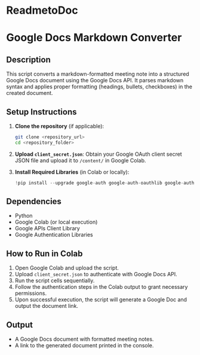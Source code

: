 # ReadmetoDoc

# Google Docs Markdown Converter

## Description
This script converts a markdown-formatted meeting note into a structured Google Docs document using the Google Docs API. It parses markdown syntax and applies proper formatting (headings, bullets, checkboxes) in the created document.

## Setup Instructions
1. **Clone the repository** (if applicable):
   ```bash
   git clone <repository_url>
   cd <repository_folder>
   ```

2. **Upload `client_secret.json`**: Obtain your Google OAuth client secret JSON file and upload it to `/content/` in Google Colab.

3. **Install Required Libraries** (in Colab or locally):
   ```python
   !pip install --upgrade google-auth google-auth-oauthlib google-auth-httplib2 google-api-python-client
   ```

## Dependencies
- Python
- Google Colab (or local execution)
- Google APIs Client Library
- Google Authentication Libraries

## How to Run in Colab
1. Open Google Colab and upload the script.
2. Upload `client_secret.json` to authenticate with Google Docs API.
3. Run the script cells sequentially.
4. Follow the authentication steps in the Colab output to grant necessary permissions.
5. Upon successful execution, the script will generate a Google Doc and output the document link.

## Output
- A Google Docs document with formatted meeting notes.
- A link to the generated document printed in the console.

